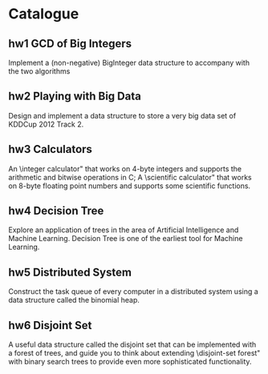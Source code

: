 # Catalogue
## hw1 GCD of Big Integers
Implement a (non-negative) BigInteger data structure to accompany with the two algorithms


## hw2 Playing with Big Data
 Design and implement a data structure to store a very big data set of KDDCup 2012 Track 2.

## hw3 Calculators
 An \integer calculator" that works on 4-byte integers and supports the arithmetic and bitwise operations in C; 
 A \scientific calculator" that works on 8-byte floating point numbers and supports some scientific functions.


## hw4 Decision Tree
 Explore an application of trees in the area of Artificial Intelligence and Machine Learning. Decision Tree is one of the earliest tool for Machine Learning. 


## hw5 Distributed System
Construct the task queue of every computer in a distributed system using a data structure called the binomial heap.


## hw6 Disjoint Set
A useful data structure called the disjoint set that can be implemented with
a forest of trees, and guide you to think about extending \disjoint-set forest" with binary search trees to provide even more sophisticated functionality.
